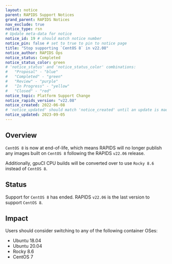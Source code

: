 ```yaml
---
layout: notice
parent: RAPIDS Support Notices
grand_parent: RAPIDS Notices
nav_exclude: true
notice_type: rsn
# Update meta-data for notice
notice_id: 19 # should match notice number
notice_pin: false # set to true to pin to notice page
title: "Stop supporting `CentOS 8` in v22.08"
notice_author: RAPIDS Ops
notice_status: Completed
notice_status_color: green
# 'notice_status' and 'notice_status_color' combinations:
#   "Proposal" - "blue"
#   "Completed" - "green"
#   "Review" - "purple"
#   "In Progress" - "yellow"
#   "Closed" - "red"
notice_topic: Platform Support Change
notice_rapids_version: "v22.08"
notice_created: 2022-06-08
# 'notice_updated' should match 'notice_created' until an update is made
notice_updated: 2023-09-05
---
```


## Overview

`CentOS 8` is now at end-of-life, which means RAPIDS will no longer publish any images built on `CentOS 8` following the RAPIDS `v22.06` release.

Additionally, gpuCI CPU builds will be converted over to use `Rocky 8.6` instead of `CentOS 8`.

## Status

Support for `CentOS 8` has ended. RAPIDS `v22.06` is the last version to support `CentOS 8`.

## Impact

Users should consider switching to any of the following container OSes:
  - Ubuntu 18.04
  - Ubuntu 20.04
  - Rocky 8.6
  - CentOS 7

